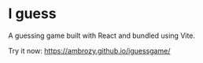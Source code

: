 # I guess

A guessing game built with React and bundled using Vite.

Try it now: https://ambrozy.github.io/iguessgame/
